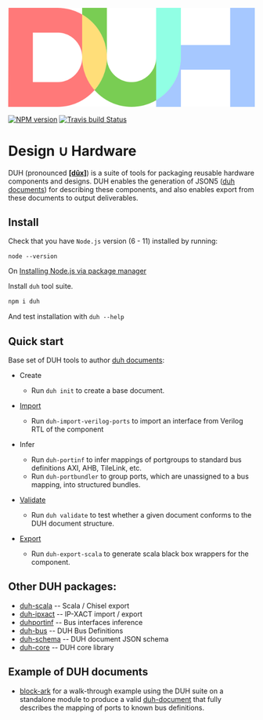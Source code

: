 <p align="center"><img src="assets/logo.svg"/></p>

[![NPM version](https://img.shields.io/npm/v/duh.svg)](https://www.npmjs.org/package/duh)
[![Travis build Status](https://travis-ci.org/sifive/duh.svg?branch=master)](https://travis-ci.org/sifive/duh)

# Design ∪ Hardware

DUH (pronounced [**[dûx]**](https://upload.wikimedia.org/wikipedia/commons/0/08/Ru-%D0%B4%D1%83%D1%85.ogg)) is a suite of tools for packaging reusable hardware components and
designs. DUH enables the generation of JSON5 ([duh documents](doc/)) for
describing these components, and also enables export from these documents
to output deliverables.

## Install

Check that you have `Node.js` version (6 - 11) installed by running:

```
node --version
```

On [Installing Node.js via package manager](https://nodejs.org/en/download/package-manager/)

Install `duh` tool suite.

```bash
npm i duh
```

And test installation with `duh --help`

## Quick start

Base set of DUH tools to author [duh documents](doc/):

* Create
  - Run `duh init` to create a base document.

* [Import](doc/import.md)
  - Run `duh-import-verilog-ports` to import an interface from Verilog RTL of the component

* Infer
  - Run `duh-portinf` to infer mappings of portgroups to standard bus
  definitions AXI, AHB, TileLink, etc.
  - Run `duh-portbundler` to group ports, which are unassigned to a bus
  mapping, into structured bundles.

* [Validate](doc/validation.md)
  - Run `duh validate` to test whether a given document conforms to the
  DUH document structure.

* [Export](doc/export.md)
  - Run `duh-export-scala` to generate scala black box wrappers for the
  component.

## Other DUH packages:

* [duh-scala](https://github.com/sifive/duh-scala) -- Scala / Chisel export
* [duh-ipxact](https://github.com/sifive/duh-ipxact) -- IP-XACT import / export
* [duhportinf](https://github.com/sifive/duhportinf) -- Bus interfaces inference
* [duh-bus](https://github.com/sifive/duh-bus) -- DUH Bus Definitions
* [duh-schema](https://github.com/sifive/duh-schema) -- DUH document JSON schema
* [duh-core](https://github.com/sifive/duh-core) -- DUH core library

## Example of DUH documents

* [block-ark](https://github.com/sifive/block-ark) for a walk-through
  example using the DUH suite on a standalone module to produce a valid
  [duh-document](doc/) that fully describes the mapping of ports to known
  bus definitions.
